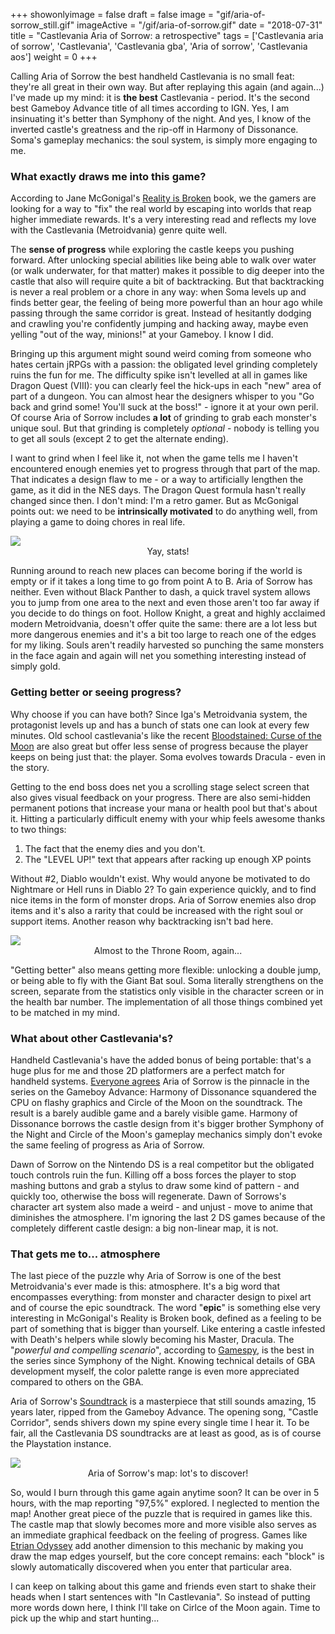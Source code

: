 +++
showonlyimage = false
draft = false
image = "gif/aria-of-sorrow_still.gif"
imageActive = "/gif/aria-of-sorrow.gif"
date = "2018-07-31"
title = "Castlevania Aria of Sorrow: a retrospective"
tags = ['Castlevania aria of sorrow', 'Castlevania', 'Castlevania gba', 'Aria of sorrow', 'Castlevania aos']
weight = 0
+++

Calling Aria of Sorrow the best handheld Castlevania is no small feat: they're all great in their own way. But after replaying this again (and again...) I've made up my mind: it is **the best** Castlevania - period. It's the second best Gameboy Advance title of all times according to IGN. Yes, I am insinuating it's better than Symphony of the night. And yes, I know of the inverted castle's greatness and the rip-off in Harmony of Dissonance. Soma's gameplay mechanics: the soul system, is simply more engaging to me. 

### What exactly draws me into this game?

According to Jane McGonigal's [Reality is Broken](https://www.goodreads.com/book/show/7821348-reality-is-broken?ac=1&from_search=true) book, we the gamers are looking for a way to "fix" the real world by escaping into worlds that reap higher immediate rewards. It's a very interesting read and reflects my love with the Castlevania (Metroidvania) genre quite well. 

The **sense of progress** while exploring the castle keeps you pushing forward. After unlocking special abilities like being able to walk over water (or walk underwater, for that matter) makes it possible to dig deeper into the castle that also will require quite a bit of backtracking. But that backtracking is never a real problem or a chore in any way: when Soma levels up and finds better gear, the feeling of being more powerful than an hour ago while passing through the same corridor is great. Instead of hesitantly dodging and crawling you're confidently jumping and hacking away, maybe even yelling "out of the way, minions!" at your Gameboy. I know I did. 

Bringing up this argument might sound weird coming from someone who hates certain jRPGs with a passion: the obligated level grinding completely ruins the fun for me. The difficulty spike isn't levelled at all in games like Dragon Quest (VIII): you can clearly feel the hick-ups in each "new" area of part of a dungeon. You can almost hear the designers whisper to you "Go back and grind some! You'll suck at the boss!" - ignore it at your own peril. Of course Aria of Sorrow includes **a lot** of grinding to grab each monster's unique soul. But that grinding is completely _optional_ - nobody is telling you to get all souls (except 2 to get the alternate ending). 

I want to grind when I feel like it, not when the game tells me I haven't encountered enough enemies yet to progress through that part of the map. That indicates a design flaw to me - or a way to artificially lengthen the game, as it did in the NES days. The Dragon Quest formula hasn't really changed since then. I don't mind: I'm a retro gamer. But as McGonigal points out: we need to be **intrinsically motivated** to do anything well, from playing a game to doing chores in real life. 

<img src="/img/articles/aos_stats.jpg"/>
<center>
    Yay, stats!
</center>

Running around to reach new places can become boring if the world is empty or if it takes a long time to go from point A to B. Aria of Sorrow has neither. Even without Black Panther to dash, a quick travel system allows you to jump from one area to the next and even those aren't too far away if you decide to do things on foot. Hollow Knight, a great and highly acclaimed modern Metroidvania, doesn't offer quite the same: there are a lot less but more dangerous enemies and it's a bit too large to reach one of the edges for my liking. Souls aren't readily harvested so punching the same monsters in the face again and again will net you something interesting instead of simply gold. 

### Getting better or seeing progress?

Why choose if you can have both? Since Iga's Metroidvania system, the protagonist levels up and has a bunch of stats one can look at every few minutes. Old school castlevania's like the recent [Bloodstained: Curse of the Moon](/articles/switching-to-the-definitive-nostalgic-console/) are also great but offer less sense of progress because the player keeps on being just that: the player. Soma evolves towards Dracula - even in the story. 

Getting to the end boss does net you a scrolling stage select screen that also gives visual feedback on your progress. There are also semi-hidden permanent potions that increase your mana or health pool but that's about it. Hitting a particularly difficult enemy with your whip feels awesome thanks to two things:

1. The fact that the enemy dies and you don't.
2. The "LEVEL UP!" text that appears after racking up enough XP points

Without #2, Diablo wouldn't exist. Why would anyone be motivated to do Nightmare or Hell runs in Diablo 2? To gain experience quickly, and to find nice items in the form of monster drops. Aria of Sorrow enemies also drop items and it's also a rarity that could be increased with the right soul or support items. Another reason why backtracking isn't bad here. 

<img src="/img/articles/aos_top.png"/>
<center>
    Almost to the Throne Room, again...
</center>

"Getting better" also means getting more flexible: unlocking a double jump, or being able to fly with the Giant Bat soul. Soma literally strengthens on the screen, separate from the statistics only visible in the character screen or in the health bar number. The implementation of all those things combined yet to be matched in my mind. 

### What about other Castlevania's? 

Handheld Castlevania's have the added bonus of being portable: that's a huge plus for me and those 2D platformers are a perfect match for handheld systems. [Everyone agrees](/articles/handheld-castlevanias/) Aria of Sorrow is the pinnacle in the series on the Gameboy Advance: Harmony of Dissonance squandered the CPU on flashy graphics and Circle of the Moon on the soundtrack. The result is a barely audible game and a barely visible game. Harmony of Dissonance borrows the castle design from it's bigger brother Symphony of the Night and Circle of the Moon's gameplay mechanics simply don't evoke the same feeling of progress as Aria of Sorrow. 

Dawn of Sorrow on the Nintendo DS is a real competitor but the obligated touch controls ruin the fun. Killing off a boss forces the player to stop mashing buttons and grab a stylus to draw some kind of pattern - and quickly too, otherwise the boss will regenerate. Dawn of Sorrows's character art system also made a weird - and unjust - move to anime that diminishes the atmosphere. I'm ignoring the last 2 DS games because of the completely different castle design: a big non-linear map, it is not. 

### That gets me to... atmosphere

The last piece of the puzzle why Aria of Sorrow is one of the best Metroidvania's ever made is this: atmosphere. It's a big word that encompasses everything: from monster and character design to pixel art and of course the epic soundtrack. The word "**epic**" is something else very interesting in McGonigal's Reality is Broken book, defined as a feeling to be part of something that is bigger than yourself. Like entering a castle infested with Death's helpers while slowly becoming his Master, Dracula. The "_powerful and compelling scenario_", according to [Gamespy](https://en.wikipedia.org/wiki/Castlevania:_Aria_of_Sorrow), is the best in the series since Symphony of the Night. Knowing technical details of GBA development myself, the color palette range is even more appreciated compared to others on the GBA. 

Aria of Sorrow's [Soundtrack](https://www.youtube.com/watch?v=t6i-D60cxt0&list=PL5312754A0D082327) is a masterpiece that still sounds amazing, 15 years later, ripped from the Gameboy Advance. The opening song, "Castle Corridor", sends shivers down my spine every single time I hear it. To be fair, all the Castlevania DS soundtracks are at least as good, as is of course the Playstation instance. 

<img src="/img/articles/aos_map.jpg"/>
<center>
    Aria of Sorrow's map: lot's to discover!
</center>


So, would I burn through this game again anytime soon? It can be over in 5 hours, with the map reporting "97,5%" explored. I neglected to mention the map! Another great piece of the puzzle that is required in games like this. The castle map that slowly becomes more and more visible also serves as an immediate graphical feedback on the feeling of progress. Games like [Etrian Odyssey](/articles/etrian-odyssey-review/) add another dimension to this mechanic by making you draw the map edges yourself, but the core concept remains: each "block" is slowly automatically discovered when you enter that particular area. 

I can keep on talking about this game and friends even start to shake their heads when I start sentences with "In Castlevania". So instead of putting more words down here, I think I'll take on Cirlce of the Moon again. Time to pick up the whip and start hunting...
